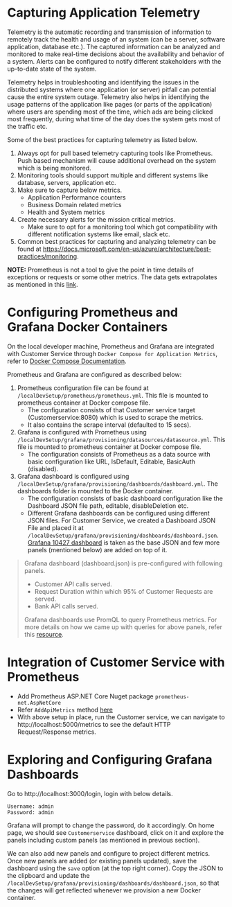 # Capturing Application Telemetry

Telemetry is the automatic recording and transmission of information to remotely track the health and usage of an system (can be a server, software application, database etc.). The captured information can be analyzed and monitored to make real-time decisions about the availability and behavior of a system. Alerts can be configured to notify different stakeholders with the up-to-date state of the system. 

Telemetry helps in troubleshooting and identifying the issues in the distributed systems where one application (or server) pitfall can potential cause the entire system outage. Telemetry also helps in identifying the usage patterns of the application like pages (or parts of the application) where users are spending most of the time, which ads are being clicked most frequently, during what time of the day does the system gets most of the traffic etc.

Some of the best practices for capturing telemetry as listed below.

1. Always opt for pull based telemetry capturing tools like Prometheus. Push based mechanism will cause additional overhead on the system which is being monitored.
2. Monitoring tools should support multiple and different systems like database, servers, application etc.
3. Make sure to capture below metrics.
    - Application Performance counters
    - Business Domain related metrics
    - Health and System metrics
4. Create necessary alerts for the mission critical metrics.
    - Make sure to opt for a monitoring tool which got compatibility with different notification systems like email, slack etc.
5. Common best practices for capturing and analyzing telemetry can be found at https://docs.microsoft.com/en-us/azure/architecture/best-practices/monitoring.

**NOTE:** Prometheus is not a tool to give the point in time details of exceptions or requests or some other metrics. The data gets extrapolates as mentioned in this [link](https://labs.consol.de/monitoring/2016/08/13/counting-errors-with-prometheus.html).


# Configuring Prometheus and Grafana Docker Containers
On the local developer machine, Prometheus and Grafana are integrated with Customer Service through `Docker Compose for Application Metrics`, refer to  [Docker Compose Documentation](containerization.md). 

Prometheus and Grafana are configured as described below:

1. Prometheus configuration file can be found at `/localDevSetup/prometheus/prometheus.yml`. This file is mounted to prometheus container at Docker compose file.
    - The configuration consists of that Customer service target (Customerservice:8080) which is used to scrape the metrics.
    - It also contains the scrape interval (defaulted to 15 secs).
2. Grafana is configured with Prometheus using `/localDevSetup/grafana/provisioning/datasources/datasource.yml`. This file is mounted to prometheus container at Docker compose file.
    - The configuration consists of Prometheus as a data source with basic configuration like URL, IsDefault, Editable, BasicAuth (disabled).
3. Grafana dashboard is configured using `/localDevSetup/grafana/provisioning/dashboards/dashboard.yml`. The dashboards folder is mounted to the Docker container.
    - The configuration consists of basic dashboard configuration like the Dashboard JSON file path, editable, disableDeletion etc.
    - Different Grafana dashboards can be configured using different JSON files. For Customer Service, we created a Dashboard JSON File and placed it at `/localDevSetup/grafana/provisioning/dashboards/dashboard.json`. [Grafana 10427 dashboard](https://grafana.com/grafana/dashboards/10427) is taken as the base JSON and few more panels (mentioned below) are added on top of it.

> Grafana dashboard (dashboard.json) is pre-configured with following panels.
> - Customer API calls served.
> - Request Duration within which 95% of Customer Requests are served.
> - Bank API calls served.
>
> Grafana dashboards use PromQL to query Prometheus metrics. For more details on how we came up with queries for above panels, refer this [resource](https://prometheus.io/docs/practices/histograms/).


# Integration of Customer Service with Prometheus

- Add Prometheus ASP.NET Core Nuget package `prometheus-net.AspNetCore`
- Refer `AddApiMetrics` method [here](../src/Customer.Api/Extension/ApplicationBuilderExtensions.cs)
- With above setup in place, run the Customer service, we can navigate to http://localhost:5000/metrics to see the default HTTP Request/Response metrics.

# Exploring and Configuring Grafana Dashboards
Go to http://localhost:3000/login, login with below details.
```
Username: admin
Password: admin
```

Grafana will prompt to change the password, do it accordingly. On home page, we should see `Customerservice` dashboard, click on it and explore the panels including custom panels (as mentioned in previous section).

We can also add new panels and configure to project different metrics. Once new panels are added (or existing panels updated), save the dashboard using the `save` option (at the top right corner). Copy the JSON to the clipboard and update the `/localDevSetup/grafana/provisioning/dashboards/dashboard.json`, so that the changes will get reflected whenever we provision a new Docker container.
